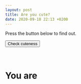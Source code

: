 ```yaml
---
layout: post
title: Are you cute?
date: 2020-09-18 22:13 +0200
---
```

<script src="/assets/js/jquery-3.5.1.slim.min.js"></script>
<script src="/assets/js/bootstrap.min.js"></script>
<script src="/assets/js/cutie.min.js"></script>

Press the button below to find out.

<button type="button" class="btn btn-primary btn-block btn-lg" id="checkCuteness">Check cuteness</button>

<div class="collapse" id="poggersBarDiv">
	<div class="progress" style="height: 20px">
		 <div id="poggersBar" class="progress-bar progress-bar-striped progress-bar-animated" role="progressbar" style="width: 0%" aria-valuenow="10" aria-valuemin="0" aria-valuemax="100"></div>
	</div>
</div>

<div class="collapse" id="loadingText"></div>

<h1 class="collapse display-4" id="cutieText">You are</h1>
